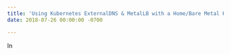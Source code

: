 ```yaml
---
title: 'Using Kubernetes ExternalDNS & MetalLB with a Home/Bare Metal K8S: Part 2'
date: 2018-07-26 00:00:00 -0700

---
```

In 